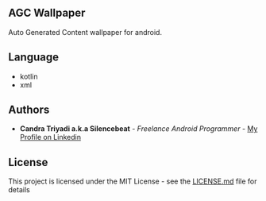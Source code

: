 ## AGC Wallpaper
Auto Generated Content wallpaper for android. 

## Language
- kotlin
- xml

## Authors

* **Candra Triyadi a.k.a Silencebeat** - *Freelance Android Programmer* - [My Profile on Linkedin](https://www.linkedin.com/in/candra-t-fahmi-089990114/)

## License

This project is licensed under the MIT License - see the [LICENSE.md](LICENSE.md) file for details
